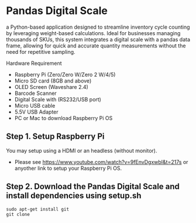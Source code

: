 # Pandas Digital Scale
a Python-based application designed to streamline inventory cycle counting by leveraging weight-based calculations. Ideal for businesses managing thousands of SKUs, this system integrates a digital scale with a pandas data frame, allowing for quick and accurate quantity measurements without the need for repetitive sampling.

Hardware Requirement
- Raspberry Pi (Zero/Zero W/Zero 2 W/4/5)
- Micro SD card (8GB and above)
- OLED Screen (Waveshare 2.4)
- Barcode Scanner
- Digital Scale with (RS232/USB port)
- Micro USB cable
- 5.5V USB Adapter
- PC or Mac to download Raspberry Pi OS

## Step 1. Setup Raspberry Pi
You may setup using a HDMI or an headless (without monitor).
- Please see https://www.youtube.com/watch?v=9fEnvDgxwbI&t=217s or anyother link to setup your Raspberry Pi OS.

## Step 2. Download the Pandas Digital Scale and install dependencies using setup.sh
```
sudo apt-get install git
git clone 
```
